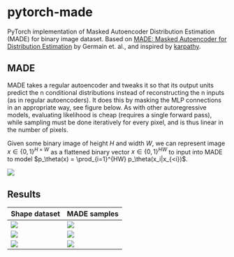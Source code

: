# pytorch-made

PyTorch implementation of Masked Autoencoder Distribution Estimation (MADE) for binary image dataset. 
Based on [MADE: Masked Autoencoder for Distribution Estimation](https://arxiv.org/abs/1502.03509) by Germain et. al., and inspired by [karpathy](https://github.com/karpathy/pytorch-made).

## MADE

MADE takes a regular autoencoder and tweaks it so that its output units predict the n conditional distributions instead of reconstructing the n inputs (as in regular autoencoders). It does this by masking the MLP connections in an appropriate way, see figure below. As with other autoregressive models, evaluating likelihood is cheap (requires a single forward pass), while sampling must be done iteratively for every pixel, and is thus linear in the number of pixels. 

Given some binary image of height $H$ and width $W$, we can represent image $x\in \{0, 1\}^{H\times W}$ as a flattened binary vector $x\in \{0, 1\}^{HW}$ to input into MADE to model $p_\theta(x) = \prod_{i=1}^{HW} p_\theta(x_i|x_{<i})$.

![](https://i.imgur.com/Eq9A8Hz.png)

## Results
Shape dataset | MADE samples| 
:--- | :---
![](https://i.imgur.com/SqHZ80C.png) | ![](https://i.imgur.com/TJJC5F3.png)
![](https://i.imgur.com/K0fpM4L.png) | ![](https://i.imgur.com/Xvlgs7w.png)
![](https://i.imgur.com/KZTDxzS.png) | ![](https://i.imgur.com/eIvILXE.png)

